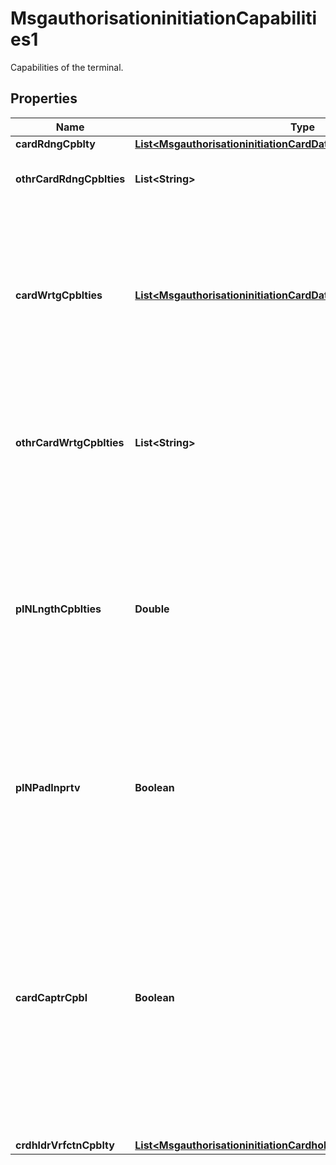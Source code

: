 

# MsgauthorisationinitiationCapabilities1

Capabilities of the terminal.
## Properties

Name | Type | Description | Notes
------------ | ------------- | ------------- | -------------
**cardRdngCpblty** | [**List&lt;MsgauthorisationinitiationCardDataReading7Code&gt;**](MsgauthorisationinitiationCardDataReading7Code.md) |  |  [optional]
**othrCardRdngCpblties** | **List&lt;String&gt;** | Other types of card reading capabilities. |  [optional]
**cardWrtgCpblties** | [**List&lt;MsgauthorisationinitiationCardDataWriting1Code&gt;**](MsgauthorisationinitiationCardDataWriting1Code.md) | Card writing or output capabilities of the terminal performing the transaction. ISO 8583:93 bit 22-10, ISO 8583:2003 bit 27-8_9. |  [optional]
**othrCardWrtgCpblties** | **List&lt;String&gt;** | Other card writing or output capabilities of the terminal performing the transaction. |  [optional]
**pINLngthCpblties** | **Double** | Maximum number of digits that the Point of Interaction is able to accept when the cardholder enters its PIN.  ISO 8583:87 bit 26, ISO 8583:93 bit 22-12, ISO 8583:2003 bit 27-11. |  [optional]
**pINPadInprtv** | **Boolean** | PIN pad is inoperative.  Default: False - PIN pad is operative or not applicable. True: PIN pas is inoperative. |  [optional]
**cardCaptrCpbl** | **Boolean** | Indicates whether the terminal can capture cards or not. True: The terminal is able to capture cards False: The terminal is not able to capture cards.  ISO 8583:87 bit 25, ISO 8583:93 bit 22-3, ISO 8583:2003 bit 27-10. |  [optional]
**crdhldrVrfctnCpblty** | [**List&lt;MsgauthorisationinitiationCardholderVerificationCapabilities1&gt;**](MsgauthorisationinitiationCardholderVerificationCapabilities1.md) |  |  [optional]



